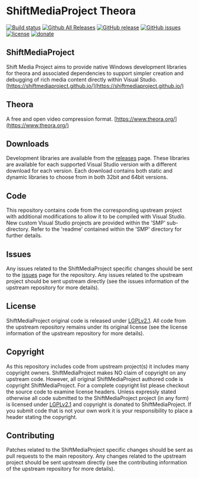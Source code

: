 ShiftMediaProject Theora
=============
[![Build status](https://ci.appveyor.com/api/projects/status/bdd3c3nsl9t37spn?svg=true)](https://ci.appveyor.com/project/Sibras/theora)
[![Github All Releases](https://img.shields.io/github/downloads/ShiftMediaProject/theora/total.svg)](https://github.com/ShiftMediaProject/theora/releases)
[![GitHub release](https://img.shields.io/github/release/ShiftMediaProject/theora.svg)](https://github.com/ShiftMediaProject/theora/releases/latest)
[![GitHub issues](https://img.shields.io/github/issues/ShiftMediaProject/theora.svg)](https://github.com/ShiftMediaProject/theora/issues)
[![license](https://img.shields.io/github/license/ShiftMediaProject/theora.svg)](https://github.com/ShiftMediaProject/theora)
[![donate](https://img.shields.io/badge/donate-link-brightgreen.svg)](https://shiftmediaproject.github.io/8-donate/)
## ShiftMediaProject

Shift Media Project aims to provide native Windows development libraries for theora and associated dependencies to support simpler creation and debugging of rich media content directly within Visual Studio. [https://shiftmediaproject.github.io/](https://shiftmediaproject.github.io/)

## Theora

A free and open video compression format. [https://www.theora.org/](https://www.theora.org/)

## Downloads

Development libraries are available from the [releases](https://github.com/ShiftMediaProject/theora/releases) page. These libraries are available for each supported Visual Studio version with a different download for each version. Each download contains both static and dynamic libraries to choose from in both 32bit and 64bit versions.

## Code

This repository contains code from the corresponding upstream project with additional modifications to allow it to be compiled with Visual Studio. New custom Visual Studio projects are provided within the 'SMP' sub-directory. Refer to the 'readme' contained within the 'SMP' directory for further details.

## Issues

Any issues related to the ShiftMediaProject specific changes should be sent to the [issues](https://github.com/ShiftMediaProject/theora/issues) page for the repository. Any issues related to the upstream project should be sent upstream directly (see the issues information of the upstream repository for more details).

## License

ShiftMediaProject original code is released under [LGPLv2.1](https://www.gnu.org/licenses/lgpl-2.1.html). All code from the upstream repository remains under its original license (see the license information of the upstream repository for more details).

## Copyright

As this repository includes code from upstream project(s) it includes many copyright owners. ShiftMediaProject makes NO claim of copyright on any upstream code. However, all original ShiftMediaProject authored code is copyright ShiftMediaProject. For a complete copyright list please checkout the source code to examine license headers. Unless expressly stated otherwise all code submitted to the ShiftMediaProject project (in any form) is licensed under [LGPLv2.1](https://www.gnu.org/licenses/lgpl-2.1.html) and copyright is donated to ShiftMediaProject. If you submit code that is not your own work it is your responsibility to place a header stating the copyright.

## Contributing

Patches related to the ShiftMediaProject specific changes should be sent as pull requests to the main repository. Any changes related to the upstream project should be sent upstream directly (see the contributing information of the upstream repository for more details).